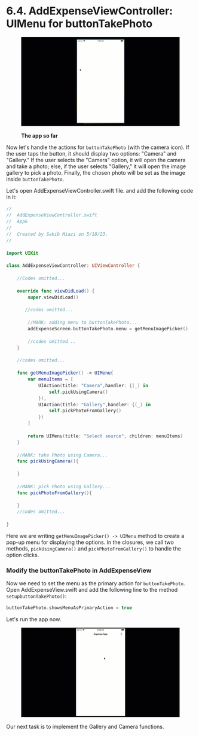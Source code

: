 # 6.4. AddExpenseViewController: UIMenu for buttonTakePhoto

<figure><img src="../.gitbook/assets/6.2.three (2).gif" alt=""><figcaption><p><strong>The app so far</strong></p></figcaption></figure>

Now let's handle the actions for `buttonTakePhoto` (with the camera icon). If the user taps the button, it should display two options: "Camera" and "Gallery." If the user selects the "Camera" option, it will open the camera and take a photo; else, if the user selects "Gallery," it will open the image gallery to pick a photo. Finally, the chosen photo will be set as the image inside `buttonTakePhoto`.

Let's open AddExpenseViewController.swift file. and add the following code in it:

```swift
//
//  AddExpenseViewController.swift
//  App6
//
//  Created by Sakib Miazi on 5/18/23.
//

import UIKit

class AddExpenseViewController: UIViewController {
    
    //Codes omitted...
    
    override func viewDidLoad() {
        super.viewDidLoad()
        
       //codes omitted...
        
        //MARK: adding menu to buttonTakePhoto...
        addExpenseScreen.buttonTakePhoto.menu = getMenuImagePicker()
        
        //codes omitted...
    }
    
    //codes omitted...
    
    func getMenuImagePicker() -> UIMenu{
        var menuItems = [
            UIAction(title: "Camera",handler: {(_) in
                self.pickUsingCamera()
            }),
            UIAction(title: "Gallery",handler: {(_) in
                self.pickPhotoFromGallery()
            })
        ]
        
        return UIMenu(title: "Select source", children: menuItems)
    }
    
    //MARK: take Photo using Camera...
    func pickUsingCamera(){
        
    }
    
    //MARK: pick Photo using Gallery...
    func pickPhotoFromGallery(){
        
    }
    //codes omitted...

}

```

Here we are writing `getMenuImagePicker() -> UIMenu` method to create a pop-up menu for displaying the options. In the closures, we call two methods, `pickUsingCamera()` and `pickPhotoFromGallery()` to handle the option clicks.

### Modify the buttonTakePhoto in AddExpenseView

Now we need to set the menu as the primary action for `buttonTakePhoto`. Open AddExpenseView.swift and add the following line to the method `setupbuttonTakePhoto()`:

```swift
buttonTakePhoto.showsMenuAsPrimaryAction = true
```

Let's run the app now.

<figure><img src="../.gitbook/assets/6.3.one (1).gif" alt=""><figcaption></figcaption></figure>

Our next task is to implement the Gallery and Camera functions.
